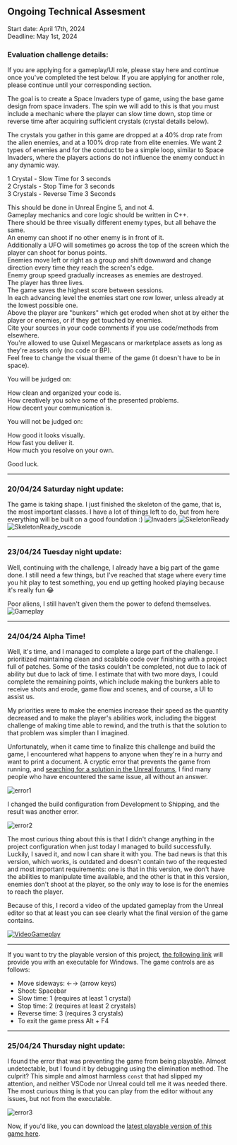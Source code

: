 ## Ongoing Technical Assesment

Start date: April 17th, 2024<br>
Deadline: May 1st, 2024<br>

### Evaluation challenge details:

If you are applying for a gameplay/UI role, please stay here and continue once you've completed the test below. If you are applying for another role, please continue until your corresponding section.

The goal is to create a Space Invaders type of game, using the base game design from space invaders. The spin we will add to this is that you must include a mechanic where the player can slow time down, stop time or reverse time after acquiring sufficient crystals (crystal details below).

The crystals you gather in this game are dropped at a 40% drop rate from the alien enemies, and at a 100% drop rate from elite enemies. We want 2 types of enemies and for the conduct to be a simple loop, similar to Space Invaders, where the players actions do not influence the enemy conduct in any dynamic way.

1 Crystal - Slow Time for 3 seconds<br>
2 Crystals - Stop Time for 3 seconds<br>
3 Crystals - Reverse Time 3 Seconds<br>

This should be done in Unreal Engine 5, and not 4.<br>
Gameplay mechanics and core logic should be written in C++.<br>
There should be three visually different enemy types, but all behave the same.<br>
An enemy can shoot if no other enemy is in front of it.<br>
Additionally a UFO will sometimes go across the top of the screen which the player can shoot for bonus points.<br>
Enemies move left or right as a group and shift downward and change direction every time they reach the screen's edge.<br>
Enemy group speed gradually increases as enemies are destroyed.<br>
The player has three lives.<br>
The game saves the highest score between sessions.<br>
In each advancing level the enemies start one row lower, unless already at the lowest possible one.<br>
Above the player are "bunkers" which get eroded when shot at by either the player or enemies, or if they get touched by enemies.<br>
Cite your sources in your code comments if you use code/methods from elsewhere.<br>
You're allowed to use Quixel Megascans or marketplace assets as long as they're assets only (no code or BP).<br>
Feel free to change the visual theme of the game (it doesn't have to be in space).<br>

You will be judged on:

How clean and organized your code is.<br>
How creatively you solve some of the presented problems.<br>
How decent your communication is.<br>

You will not be judged on:

How good it looks visually.<br>
How fast you deliver it.<br>
How much you resolve on your own.<br>

Good luck.

---
### 20/04/24 Saturday night update:

The game is taking shape. I just finished the skeleton of the game, that is, the most important classes. I have a lot of things left to do, but from here everything will be built on a good foundation :) 
![Invaders](RawContent/Invaders.gif)
![SkeletonReady](RawContent/SkeletonReady.png)
![SkeletonReady_vscode](RawContent/SkeletonReady_Code.png)

---
### 23/04/24 Tuesday night update:

Well, continuing with the challenge, I already have a big part of the game done. I still need a few things, but I've reached that stage where every time you hit play to test something, you end up getting hooked playing because it's really fun 😂

Poor aliens, I still haven't given them the power to defend themselves.<br>
![Gameplay](RawContent/Gameplay.gif)

---
### 24/04/24 Alpha Time!

Well, it's time, and I managed to complete a large part of the challenge. I prioritized maintaining clean and scalable code over finishing with a project full of patches. Some of the tasks couldn't be completed, not due to lack of ability but due to lack of time. I estimate that with two more days, I could complete the remaining points, which include making the bunkers able to receive shots and erode, game flow and scenes, and of course, a UI to assist us.

My priorities were to make the enemies increase their speed as the quantity decreased and to make the player's abilities work, including the biggest challenge of making time able to rewind, and the truth is that the solution to that problem was simpler than I imagined.

Unfortunately, when it came time to finalize this challenge and build the game, I encountered what happens to anyone when they're in a hurry and want to print a document. A cryptic error that prevents the game from running, and [searching for a solution in the Unreal forums](https://www.google.com/search?q=No+precompiled+movie+scene+data+is+present+for+sequence+%27Sequence%27.+This+should+have+been+generated+and+saved+during+cook.+site:forums.unrealengine.com&sca_esv=40c8a0742f288946&sca_upv=1&sxsrf=ACQVn0_venAEdIhBeIwfR0I3jNxdvbC61w:1714013358571&sa=X&ved=2ahUKEwjnsoKrrdyFAxW0qpUCHUXlC2EQrQIoBHoECCMQBQ&biw=1920&bih=959&dpr=1#ip=1), I find many people who have encountered the same issue, all without an answer.

![error1](RawContent/error/error1.png)

I changed the build configuration from Development to Shipping, and the result was another error.

![error2](RawContent/error/error2.png)

The most curious thing about this is that I didn't change anything in the project configuration when just today I managed to build successfully. Luckily, I saved it, and now I can share it with you. The bad news is that this version, which works, is outdated and doesn't contain two of the requested and most important requirements: one is that in this version, we don't have the abilities to manipulate time available, and the other is that in this version, enemies don't shoot at the player, so the only way to lose is for the enemies to reach the player.

Because of this, I record a video of the updated gameplay from the Unreal editor so that at least you can see clearly what the final version of the game contains.

[![VideoGameplay](RawContent/video_thumbnail.png)](https://youtu.be/685fZSb53ho)

---

If you want to try the playable version of this project, [the following link](https://drive.google.com/file/d/1vzxFHMdYkiYCXqNVAkuTV51b_oH3GZkf/view?usp=drive_link) will provide you with an executable for Windows. The game controls are as follows:<br>
* Move sideways: ←→ (arrow keys)<br>
* Shoot: Spacebar<br>
* Slow time: 1 (requires at least 1 crystal)<br>
* Stop time: 2 (requires at least 2 crystals)<br>
* Reverse time: 3 (requires 3 crystals)<br>
* To exit the game press Alt + F4

---

### 25/04/24 Thursday night update:

I found the error that was preventing the game from being playable. Almost undetectable, but I found it by debugging using the elimination method. The culprit? This simple and almost harmless ``const`` that had slipped my attention, and neither VSCode nor Unreal could tell me it was needed there. The most curious thing is that you can play from the editor without any issues, but not from the executable.

![error3](RawContent/error/error3.png)

Now, if you'd like, you can download the [latest playable version of this game here](https://drive.google.com/file/d/1vzxFHMdYkiYCXqNVAkuTV51b_oH3GZkf/view?usp=drive_link).